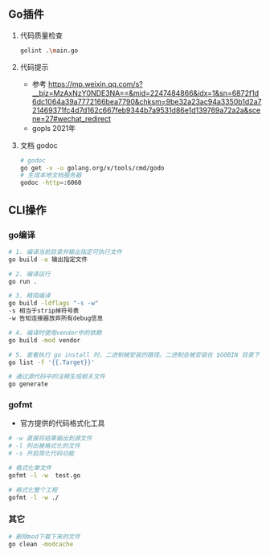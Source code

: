 ## Go插件
1. 代码质量检查
    ```bash
    golint .\main.go
    ```

2. 代码提示
    - 参考 https://mp.weixin.qq.com/s?__biz=MzAxNzY0NDE3NA==&mid=2247484866&idx=1&sn=6872f1d6dc1064a39a7772166bea7790&chksm=9be32a23ac94a3350b1d2a721469371fc4d7d162c667feb9344b7a9531d86e1d139769a72a2a&scene=27#wechat_redirect
    - gopls  2021年

3. 文档 godoc
    ```bash
    # godoc
    go get -v -u golang.org/x/tools/cmd/godo
    # 生成本地文档服务器
    godoc -http=:6060
    ```
## CLI操作
### go编译
```bash
# 1. 编译当前目录并输出指定可执行文件
go build -o 输出指定文件

# 2. 编译运行
go run .

# 3. 精简编译
go build -ldflags "-s -w"
-s 相当于strip掉符号表
-w 告知连接器放弃所有debug信息

# 4. 编译时使用vendor中的依赖
go build -mod vendor

# 5. 查看执行 go install 时，二进制被安装的路径。二进制会被安装在 $GOBIN 目录下
go list -f '{{.Target}}'
```

```bash
# 通过源代码中的注释生成相关文件
go generate
```

### gofmt
- 官方提供的代码格式化工具
```bash
# -w 直接将结果输出到源文件
# -l 列出被格式化的文件
# -s 开启简化代码功能

# 格式化单文件
gofmt -l -w  test.go

# 格式化整个工程
gofmt -l -w ./
```

### 其它
```bash
# 删除mod下载下来的文件
go clean -modcache
```